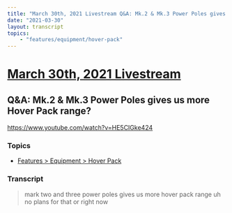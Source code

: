 ```yaml
---
title: "March 30th, 2021 Livestream Q&A: Mk.2 & Mk.3 Power Poles gives us more Hover Pack range?"
date: "2021-03-30"
layout: transcript
topics:
    - "features/equipment/hover-pack"
---
```

# [March 30th, 2021 Livestream](../2021-03-30.md)
## Q&A: Mk.2 & Mk.3 Power Poles gives us more Hover Pack range?
https://www.youtube.com/watch?v=HE5CIGke424

### Topics
* [Features > Equipment > Hover Pack](../topics/features/equipment/hover-pack.md)

### Transcript

> mark two and three power poles gives us more hover pack range uh no plans for that or right now
